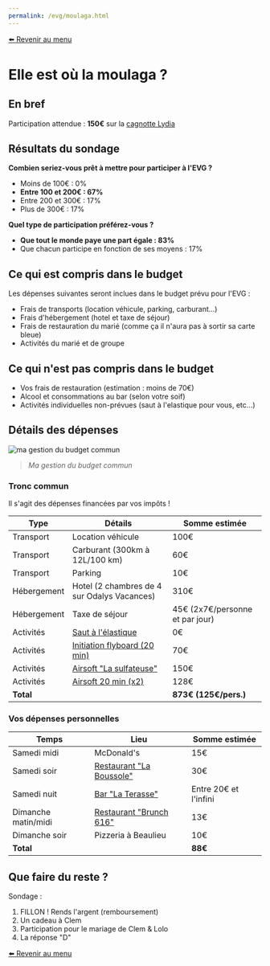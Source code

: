 ```yaml
---
permalink: /evg/moulaga.html
---
```


[⬅️ Revenir au menu](/evg.html)

# Elle est où la moulaga ?

## En bref

Participation attendue : **150€** sur la [cagnotte Lydia](https://lydia-app.com/collect/33513-evg-clement/fr)

## Résultats du sondage

**Combien seriez-vous prêt à mettre pour participer à l'EVG ?**

- Moins de 100€ : 0%
- **Entre 100 et 200€ : 67%**
- Entre 200 et 300€ : 17%
- Plus de 300€ : 17%

**Quel type de participation préférez-vous ?**

- **Que tout le monde paye une part égale : 83%**
- Que chacun participe en fonction de ses moyens : 17%

## Ce qui est compris dans le budget

Les dépenses suivantes seront inclues dans le budget prévu pour l'EVG :

- Frais de transports (location véhicule, parking, carburant...)
- Frais d'hébergement (hotel et taxe de séjour)
- Frais de restauration du marié (comme ça il n'aura pas à sortir sa carte bleue)
- Activités du marié et de groupe

## Ce qui n'est pas compris dans le budget

- Vos frais de restauration (estimation : moins de 70€)
- Alcool et consommations au bar (selon votre soif)
- Activités individuelles non-prévues (saut à l'elastique pour vous, etc...)

## Détails des dépenses

![ma gestion du budget commun](https://media3.giphy.com/media/1N7wpCVjQJatq/giphy.gif?cid=ecf05e47n4i22ylm7aylhg2w33rpkzhukrhgz1fky0wmgs4g&rid=giphy.gif&ct=g)

 > _Ma gestion du budget commun_

### Tronc commun

Il s'agit des dépenses financées par vos impôts !

Type | Détails | Somme estimée
---- | ------- | -------------
Transport | Location véhicule | 100€
Transport | Carburant (300km à 12L/100 km) | 60€
Transport | Parking | 10€
Hébergement | Hotel (2 chambres de 4 sur Odalys Vacances) | 310€
Hébergement | Taxe de séjour | 45€ (2x7€/personne et par jour)
Activités | [Saut à l'élastique](https://elasticrocodilbungee.com/reserver/saut-elastique-vendee-viaduc-coquilleau/) | 0€
Activités | [Initiation flyboard (20 min)](http://jet-sensation.fr/flyboard/) | 70€
Activités | [Airsoft "La sulfateuse"](https://rsoftgame.com/tarifs/#la-sulfateuse) | 150€
Activités | [Airsoft 20 min (x2)](https://rsoftgame.com/airsoft/) | 128€
**Total** | | **873€ (125€/pers.)**

### Vos dépenses personnelles

Temps | Lieu | Somme estimée
----- | ---- | -------------
Samedi midi | McDonald's | 15€
Samedi soir | [Restaurant "La Boussole"](https://www.tripadvisor.fr/Restaurant_Review-g187206-d969725-Reviews-La_Boussole-La_Rochelle_Charente_Maritime_Nouvelle_Aquitaine.html) | 30€
Samedi nuit | [Bar "La Terasse"](https://www.tripadvisor.fr/Attraction_Review-g187206-d8284699-Reviews-Bar_La_Terrasse-La_Rochelle_Charente_Maritime_Nouvelle_Aquitaine.html) | Entre 20€ et l'infini
Dimanche matin/midi | [Restaurant "Brunch 616"](https://www.tripadvisor.fr/Restaurant_Review-g187206-d15199794-Reviews-Brunch616-La_Rochelle_Charente_Maritime_Nouvelle_Aquitaine.html) | 13€
Dimanche soir | Pizzeria à Beaulieu | 10€
**Total** | | **88€**

## Que faire du reste ?

Sondage : 

1. FILLON ! Rends l'argent (remboursement)
2. Un cadeau à Clem
3. Participation pour le mariage de Clem & Lolo
4. La réponse "D"

[⬅️ Revenir au menu](/evg.html)
